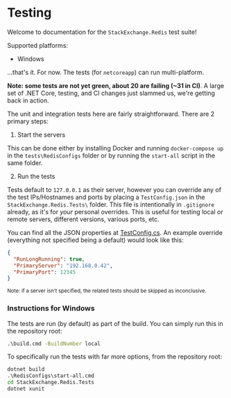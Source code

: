 Testing
===

Welcome to documentation for the `StackExchange.Redis` test suite!

Supported platforms:
- Windows

...that's it. For now. The tests (for `netcoreapp`) can run multi-platform.

**Note: some tests are not yet green, about 20 are failing (~31 in CI)**. A large set of .NET Core, testing, and CI changes just slammed us, we're getting back in action.

The unit and integration tests here are fairly straightforward. There are 2 primary steps:
1. Start the servers

This can be done either by installing Docker and running `docker-compose up` in the `tests\RedisConfigs` folder or by running the `start-all` script in the same folder.

2. Run the tests

Tests default to `127.0.0.1` as their server, however you can override any of the test IPs/Hostnames and ports by placing a `TestConfig.json` in the `StackExchange.Redis.Tests\` folder. This file is intentionally in `.gitignore` already, as it's for *your* personal overrides. This is useful for testing local or remote servers, different versions, various ports, etc.

You can find all the JSON properties at [TestConfig.cs](https://github.com/StackExchange/StackExchange.Redis/blob/main/tests/StackExchange.Redis.Tests/Helpers/TestConfig.cs). An example override (everything not specified being a default) would look like this:
```json
{
  "RunLongRunning": true,
  "PrimaryServer": "192.168.0.42",
  "PrimaryPort": 12345
}
```
<sub>Note: if a server isn't specified, the related tests should be skipped as inconclusive.</sub>

### Instructions for Windows
The tests are run (by default) as part of the build. You can simply run this in the repository root:
```cmd
.\build.cmd -BuildNumber local
```

To specifically run the tests with far more options, from the repository root:
```cmd
dotnet build
.\RedisConfigs\start-all.cmd
cd StackExchange.Redis.Tests
dotnet xunit
```
